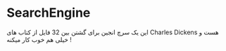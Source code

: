 # SearchEngine
این یک سرچ انجین برای گشتن بین 32 فایل از کتاب های Charles Dickens هست و خیلی هم خوب کار میکنه !
